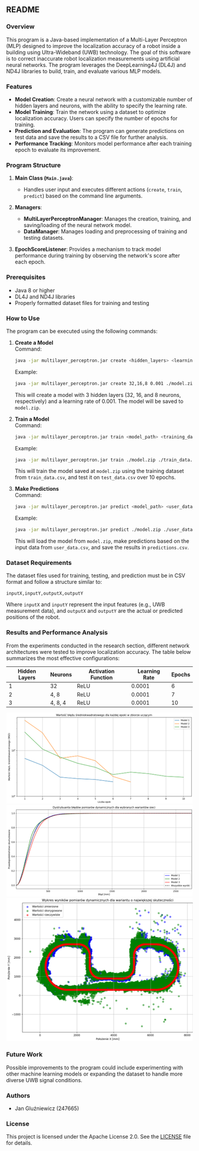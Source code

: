 ## README

### Overview

This program is a Java-based implementation of a Multi-Layer Perceptron (MLP) designed to improve the localization accuracy of a robot inside a building using Ultra-Wideband (UWB) technology. The goal of this software is to correct inaccurate robot localization measurements using artificial neural networks. The program leverages the DeepLearning4J (DL4J) and ND4J libraries to build, train, and evaluate various MLP models.

### Features
- **Model Creation**: Create a neural network with a customizable number of hidden layers and neurons, with the ability to specify the learning rate.
- **Model Training**: Train the network using a dataset to optimize localization accuracy. Users can specify the number of epochs for training.
- **Prediction and Evaluation**: The program can generate predictions on test data and save the results to a CSV file for further analysis.
- **Performance Tracking**: Monitors model performance after each training epoch to evaluate its improvement.

### Program Structure

1. **Main Class (`Main.java`)**:
    - Handles user input and executes different actions (`create`, `train`, `predict`) based on the command line arguments.

2. **Managers**:
    - **MultiLayerPerceptronManager**: Manages the creation, training, and saving/loading of the neural network model.
    - **DataManager**: Manages loading and preprocessing of training and testing datasets.
    
3. **EpochScoreListener**: Provides a mechanism to track model performance during training by observing the network's score after each epoch.

### Prerequisites

- Java 8 or higher
- DL4J and ND4J libraries
- Properly formatted dataset files for training and testing

### How to Use

The program can be executed using the following commands:

1. **Create a Model**  
   Command:
   ```bash
   java -jar multilayer_perceptron.jar create <hidden_layers> <learning_rate> <path_to_save>
   ```
   Example:
   ```bash
   java -jar multilayer_perceptron.jar create 32,16,8 0.001 ./model.zip
   ```
   This will create a model with 3 hidden layers (32, 16, and 8 neurons, respectively) and a learning rate of 0.001. The model will be saved to `model.zip`.

2. **Train a Model**  
   Command:
   ```bash
   java -jar multilayer_perceptron.jar train <model_path> <training_data_path> <test_data_path> <epochs>
   ```
   Example:
   ```bash
   java -jar multilayer_perceptron.jar train ./model.zip ./train_data.csv ./test_data.csv 10
   ```
   This will train the model saved at `model.zip` using the training dataset from `train_data.csv`, and test it on `test_data.csv` over 10 epochs.

3. **Make Predictions**  
   Command:
   ```bash
   java -jar multilayer_perceptron.jar predict <model_path> <user_data_path> <csv_file_path>
   ```
   Example:
   ```bash
   java -jar multilayer_perceptron.jar predict ./model.zip ./user_data.csv ./predictions.csv
   ```
   This will load the model from `model.zip`, make predictions based on the input data from `user_data.csv`, and save the results in `predictions.csv`.

### Dataset Requirements

The dataset files used for training, testing, and prediction must be in CSV format and follow a structure similar to:

```
inputX,inputY,outputX,outputY
```

Where `inputX` and `inputY` represent the input features (e.g., UWB measurement data), and `outputX` and `outputY` are the actual or predicted positions of the robot.

### Results and Performance Analysis

From the experiments conducted in the research section, different network architectures were tested to improve localization accuracy. The table below summarizes the most effective configurations:

| Hidden Layers | Neurons   | Activation Function | Learning Rate | Epochs |
| --------------| --------- | ------------------- | ------------- | ------ |
| 1             | 32        | ReLU                | 0.0001        | 6      |
| 2             | 4, 8      | ReLU                | 0.0001        | 7      |
| 3             | 4, 8, 4   | ReLU                | 0.0001        | 10     |

<img src="%20charts/chart_1.png">
<img src="%20charts/chart_2.png">
<img src="%20charts/chart_3.png">

### Future Work

Possible improvements to the program could include experimenting with other machine learning models or expanding the dataset to handle more diverse UWB signal conditions.

### Authors

- Jan Gluźniewicz (247665)  

### License

This project is licensed under the Apache License 2.0. See the [LICENSE](LICENSE.txt) file for details.

